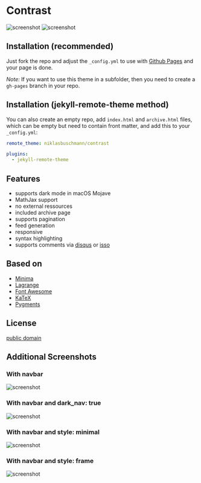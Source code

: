 # Contrast

![screenshot](https://user-images.githubusercontent.com/4943215/50294425-2da5bf80-0476-11e9-8a27-8c59a7192cf6.png)
![screenshot](https://user-images.githubusercontent.com/4943215/50294472-3f876280-0476-11e9-8458-6a40fe735335.png)

## Installation (recommended)

Just fork the repo and adjust the `_config.yml` to use with [Github Pages](https://pages.github.com/) and your page is done.

*Note:* If you want to use this theme in a subfolder, then you need to create a `gh-pages` branch in your repo.

## Installation (jekyll-remote-theme method)

You can also create an empty repo, add `index.html` and `archive.html` files, which can be empty but need to contain front matter, and add this to your `_config.yml`:

```yaml
remote_theme: niklasbuschmann/contrast

plugins:
  - jekyll-remote-theme
```

## Features

 - supports dark mode in macOS Mojave
 - MathJax support
 - no external ressources
 - included archive page
 - supports pagination
 - feed generation
 - responsive
 - syntax highlighting
 - supports comments via [disqus](https://disqus.com/) or [isso](http://posativ.org/isso/)

## Based on

- [Minima](https://github.com/jekyll/minima)
- [Lagrange](https://github.com/LeNPaul/Lagrange)
- [Font Awesome](http://fontawesome.io/)
- [KaTeX](https://katex.org/)
- [Pygments](https://github.com/richleland/pygments-css)

## License

[public domain](http://unlicense.org/)

## Additional Screenshots

### With navbar

![screenshot](https://user-images.githubusercontent.com/4943215/50602342-6bafd400-0eb7-11e9-8275-d0986af3061f.png)

### With navbar and dark_nav: true

![screenshot](https://user-images.githubusercontent.com/4943215/50602434-82562b00-0eb7-11e9-86f3-ac9b6f577843.png)

### With navbar and style: minimal

![screenshot](https://user-images.githubusercontent.com/4943215/50602485-ae71ac00-0eb7-11e9-8b37-5dd9b5c09d8d.png)

### With navbar and style: frame

![screenshot](https://user-images.githubusercontent.com/4943215/50602509-c34e3f80-0eb7-11e9-8aa3-5e07650daeaf.png)
